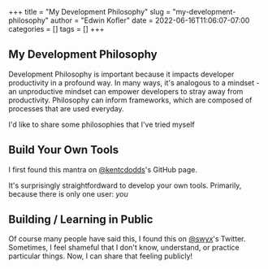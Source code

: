 +++
title = "My Development Philosophy"
slug = "my-development-philosophy"
author = "Edwin Kofler"
date = 2022-06-16T11:06:07-07:00
categories = []
tags = []
+++

## My Development Philosophy

Development Philosophy is important because it impacts developer productivity in a profound way. In many ways, it's analogous to a mindset - an unproductive mindset can empower developers to stray away from productivity. Philosophy can inform frameworks, which are composed of processes that are used everyday.

I'd like to share some philosophies that I've tried myself

## Build Your Own Tools

I first found this mantra on [@kentcdodds](https://twitter.com/kentcdodds)'s GitHub page.

It's surprisingly straightfordward to develop your own tools. Primarily, because there is only one user: _you_

## Building / Learning in Public

Of course many people have said this, I found this on [@swyx](https://twitter.com/swyx)'s Twitter. Sometimes, I feel shameful that I don't know, understand, or practice particular things. Now, I can share that feeling publicly!
